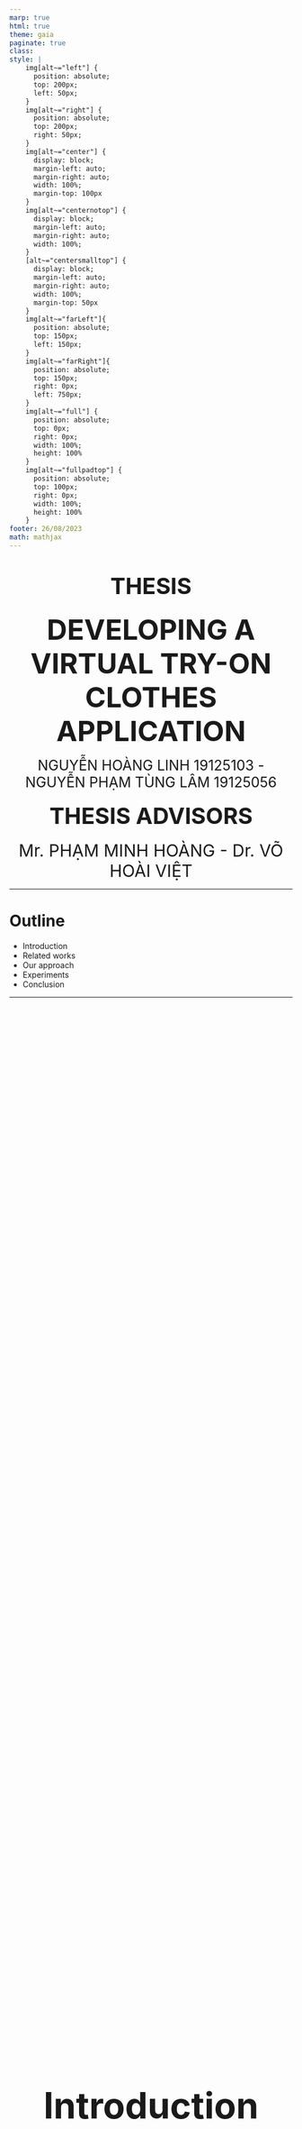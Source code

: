 ```yaml
---
marp: true
html: true
theme: gaia
paginate: true
class: 
style: |
    img[alt~="left"] {
      position: absolute;
      top: 200px;
      left: 50px;
    }
    img[alt~="right"] {
      position: absolute;
      top: 200px;
      right: 50px;
    }
    img[alt~="center"] {
      display: block;
      margin-left: auto;
      margin-right: auto;
      width: 100%;
      margin-top: 100px
    }
    img[alt~="centernotop"] {
      display: block;
      margin-left: auto;
      margin-right: auto;
      width: 100%;
    }
    [alt~="centersmalltop"] {
      display: block;
      margin-left: auto;
      margin-right: auto;
      width: 100%;
      margin-top: 50px
    }
    img[alt~="farLeft"]{
      position: absolute;
      top: 150px;
      left: 150px;
    }
    img[alt~="farRight"]{
      position: absolute;
      top: 150px;
      right: 0px;
      left: 750px;
    }
    img[alt~="full"] {
      position: absolute;
      top: 0px;
      right: 0px;
      width: 100%;
      height: 100%
    }
    img[alt~="fullpadtop"] {
      position: absolute;
      top: 100px;
      right: 0px;
      width: 100%;
      height: 100%
    }
footer: 26/08/2023 
math: mathjax
---
```

<div style="text-align:center">

# <span style="font-size:40px">THESIS</span>

### <span style="font-size:50px">DEVELOPING A VIRTUAL TRY-ON CLOTHES APPLICATION</span>

<span style="font-size:25px">NGUYỄN HOÀNG LINH 19125103 - NGUYỄN PHẠM TÙNG LÂM 19125056</span>

#### <span style="font-size:40px">THESIS ADVISORS</span>

<span style="font-size:30px">Mr. PHẠM MINH HOÀNG - Dr. VÕ HOÀI VIỆT</span>

</div>

---
# Outline
- Introduction
- Related works 
- Our approach 
- Experiments
- Conclusion

---
<div style="display:flex;justify-content:center;align-items:center;height:100%">
  
### <span style="font-size:64px;text-align:center">Introduction</span>
</div>

---
# Motivation

|                 |                     |
|-----------------|---------------------|
| **Traditional Shopping** | **Online Shopping**     |
| Require visit stores physically | Convenience         |
| Limited inventory | Wider range of products
| Able to try-on clothes | Unable to try on clothes |
| <div style="text-align:center"><img src="Traditional%20Shopping.png" alt="Traditional Shopping" width="400"/> | <div style="text-align:center"><img src="Online%20Shopping.png" alt="Online Shopping" width="350"/> |

---
# Problem Statements
- Virtual try-on task: Digitally try-on clothes or accessories
- Require only a human image and a cloth image
- Front view, with a clear background and minimal noise

![width:700 centernotop](app-introduce.png)

---

<div style="display:flex;justify-content:center;align-items:center;height:100%">
  
### <span style="font-size:64px;text-align:center">Related Works</span>
</div>

---

## Several approaches to Virtual Try-on

|                 |                     |  |
|-----------------|---------------------|--|
| <div style="width:320px">**Image-based (2D) Virtual Try-on** | <div style="width:300px">**3D Virtual Try-on**  | <div style="width:370px"> **Multi-pose guided virtual try-on** |
| <span style="font-size:30px">Use a 2D image of the person and the clothing item</span>| <span style="font-size:30px">Employs 3D models to simulate clothing on a person's body </span> | <span style="font-size:30px">Transfer clothes onto a person image under diverse poses </span>|
|<span style="font-size:30px">Suitable for mobile apps and e-commerce platforms </span> | <span style="font-size:30px">Commonly used in virtual reality (VR) applications and high-end fashion industry </span>|<span style="font-size:30px">Used in various applications for versatile try-on experiences </span>|

<!-- - Virtual try-on with diffusion models -->

---
### Image-based Virtual Try-on
<div style="text-align:center"><img src="vton-overview.png" style="width:50%;float:right;"></div>

- <span style="font-size:30px">VITON (2018): An Image-based Virtual Try-on Network [1]</span>

- <span style="font-size:30px">VITON-HD (2021): High-Resolution Virtual Try-On via Misalignment-Aware Normalization [2]</span>

- <span style="font-size:30px">HR-VTON (2022): High-Resolution Virtual Try-On with Misalignment and Occlusion-Handled Conditions [3]</span>

---
### 3D Virtual Try-on 

- <span style="font-size:30px">DeepWrinkles (2018): Accurate and Realistic Clothing Modeling [4]</span>
- <span style="font-size:30px">TailorNet (2020): Predicting Clothing in 3D as a Function of Human Pose, Shape and Garment Style [5]</span>
- <span style="font-size:30px">M3D-VTON (2021): A Monocular-to-3D Virtual Try-On Network [6]</span>

<div style="text-align:center"><img src="tailornet.png" style="width:48%;"></div>

---
### Multi-Pose Guided Virtual Try-on

<div style="text-align:center"><img src="MG-VTON.png" style="width:70%;float:right;"></div>

- <span style="font-size:30px">MG-VTON (2019): Towards Multi-pose Guided Virtual Try-on Network [7]</span>

- <span style="font-size:30px">SPG-VTON (2021): Semantic Prediction Guidance for Multi-pose Virtual Try-on [8]</span>


<div style="display:flex;justify-content:center;align-items:center;height:100%">
  
### <span style="font-size:64px;text-align:center">Implementation</span>
</div>

---
<div style="display:flex;justify-content:center;align-items:center;height:100%">
  
### <span style="font-size:64px;text-align:center">Our Approach</span>
</div>

---

# Objectives

- Focus on HR-VITON[1] model, an promising image-based virtual try-on approach
- Investigate and improve the performance of the model by exploring different loss functions
- A virtual try-on web application applying the model

---

<div style="display:flex;justify-content:left;align-items:center;height:5px">
  
### <span style="font-size:60px;">System Overview</span>
</div>

![w:1100 centersmalltop](framework.png)

---


# Preprocessing Module

![width:800 centernotop](pre-processing.png)

<!-- ---

![width:850 centernotop](pre-processing_agnostic.png)

<div style="color: black; font-size: 30px; margin-top: 30px; text-align: center; ">
  <b>Clothing-agnostic Processing Flow </b>
</div> -->

---

### Try-On Condition Module

![width:900 centernotop](tryon-condition.png)


---

![w:1100 centernotop](Generator.png)



---


### Try-On Image Module
![width:750 centernotop](tryon-image.png)

---


### Try-on Image Generator architecture

![width:1050 centernotop](ImageGenerator.png)


<!-- ---
### SPADE Residual Block

![width:1200 centernotop](ResBlock.png) -->

---

## Discriminator architecture
![w:1100 centernotop](DiscriminatorImage.png)

---
### Training Try-On Image


<span style="font-size:30px;">Let :</span>

- <span style="font-size:25px;">D is the discriminator network, G is the generator network </span>
- <span style="font-size:25px;">Ground truth Image $I$, generated try on image $\hat{I}$ </span>
- <span style="font-size:25px;">Synthetic data sample $z$ </span>
</div>

The loss function also involve a type of loss that is typical of GANs. 

###### $\underset{G}{min} \; \underset{D}{max} V(D,G)=E_{I\sim p_{data}(I)} log\left(D(I)\right) + E_{z\sim p_{z}(z)} \left(1-\left(D\left(\hat{I}\right)\right)\right) \tag{4.11}$

<div style="display:flex;flex-direction:row;">
<div style="display:flex;gap:0px;flex-direction:column;align-items:left">
</div>

---
### Training Try-On Image
<div style="display:flex;flex-direction:row;">
<div style="display:flex;gap:0px;flex-direction:column;align-items:left">

<span style="font-size:25px;">$L1$ loss</span>

### <span style="font-size:25px;">$\mathcal{L}_{L1} =  ||\hat{I}- I||_1 \tag{4.12}$</span>
<span style="font-size:25px;">Feature Matching loss </span>

### <span style="font-size:25px;">$\mathcal{L}_{FM}=\frac{1}{k}\sum_{i=0}^{k-1}||Di(G(z)) - Di(I_i)||_1$</span>
<span style="font-size:25px;">VGG loss</span>

### <div style="font-size:25px;"> $\mathcal{L}_{VGG} = \phi(\hat{I},I) \tag{4.6}$</div>
</div>
<div style="display:flex;flex-direction:column;justify-content:center;align-items:right">

- <span style="font-size:25px;">Ground truth $I$, generated try on image $\hat{I}$</span>
- <span style="font-size:25px;">$I_i$ is the real image from the $i^{th}$ layer.</span>
- <span style="font-size:25px;">$D_i(I_i)$ is the feature map from the $i^{th}$ layer of the discriminator </span>
</div>
</div>

---
### Training Try-On Image
Apply different loss to $\mathcal{L}_{TOIG}^{cGAN}$ in each experiment
- Hinge Loss
- Least square loss
- Cross Entropy

---

### Training Try-On Image
<div style="display:flex;flex-direction:row;">
<div style="display:flex;gap:0px;flex-direction:column;align-items:left">

- <div style="font-size:30px;height:10px">Generator loss:</div>
### <div style="font-size:25px;height:0px">$\mathcal{L}_{TOIG} = \mathcal{L}_{TOIG}^{cGAN} + \lambda_{TOIG}^{VGG}\mathcal{L}_{TOIG}^{VGG} + \lambda_{TOIG}^{FM}\mathcal{L}_{TOIG}^{FM} + \lambda_{TOIG}^{L1}\mathcal{L}_{TOIG}^{L1}$</div>

- <div style="font-size:25px;;height:0px">Discriminator loss Hinge:</div>
### <div style="font-size:25px;height:0px">$\mathcal{L}_{D}^{H} = -\mathbb{E}_{I\sim p_{data}}[\text{max}(0, -1 + D(I))] - \mathbb{E}_{z\sim p_z}[\text{max}(0, -1 - D(\hat{I}))]$</div>
- <div style="font-size:25px;;height:0px">Discriminator loss Least Square:</div>
### <div style="font-size:25px;height:0px">$\mathcal{L}_{D}^{LS} = \frac{1}{2}\mathbb{E}_{I\sim p_{data}(I)}[(D(I)-1)^2] + \frac{1}{2}\mathbb{E}_{z\sim p_z(z)}[D(\hat{I})^2]$</div>
- <div style="font-size:25px;;height:0px">Discriminator loss Cross Entropy:</div>
### <div style="font-size:25px;">$\mathcal{L}_{D}^{CE}= E_{I\sim p_{data}(I)} log\left(D(I)\right) + E_{z\sim p_{z}(z)} \left(1-\left(D\left(\hat{I}\right)\right)\right)$</div>

</div>
<div style="display:flex;flex-direction:column;justify-content:center;align-items:right">

- <span style="font-size:25px;">Generator loss is the combination of above loss </span>
- <span style="font-size:25px;">Original image $I$, generated try on image $\hat{I}$</span>
- <span style="font-size:25px;">D is the discriminator network, G is the generator network  </span>
- <span style="font-size:25px;">Synthetic data sample $z$ </span>
</div>
</div>

---

<div style="display:flex;justify-content:center;align-items:center;height:100%">
  
### <span style="font-size:64px;text-align:center">Experiments</span>
</div>

---

# Dataset

- High-resolution virtual try-on dataset from VITON-HD [2]
- 13,679 frontal-view woman and top clothing image pairs
- 1024 x 768 resolution
- 11,647 pairs for training, 2,032 for testing

<div style="display:flex;justify-content:center">

<img src="human_01.jpg" alt="Image 1" width="200"/>
<img src="cloth_01.jpg" alt="Image 2" width="200"/>
<img src="human_02.jpg" alt="Image 3" width="200"/>
<img src="cloth_02.jpg" alt="Image 4" width="200"/>

</div>

---
 <!-- ## Evaluation Metrics

 - Structural Similarity Index (SSIM)

 $SSIM(x, y) = \frac{(2\mu_x\mu_y + C_1)(2\sigma_{xy} + C_2)}{(\mu_x^2 + \mu_y^2 + C_1)(\sigma_x^2 + \sigma_y^2 + C_2)}$

 - Mean Squared Error (MSE)

 $MSE(x, y) = \frac{1}{n}\sum_{i=1}^{n}(x_i - y_i)^2$

 - Learned Perceptual Image Patch Similarity (LPIPS)

 $LPIPS(x, y) = \frac{1}{N}\sum_{i=1}^{N}|f_i(x) - f_i(y)|_2$

---

 ## Evaluation Metrics
<div style="display:flex;flex-direction:row;">
<div style="display:flex;gap:0px;flex-direction:column;align-items:left">

<span style="font-size:30px;">

 - Structural Similarity Index (SSIM)
 
 $SSIM(x, y) = \frac{(2\mu_x\mu_y + C_1)(2\sigma_{xy} + C_2)}{(\mu_x^2 + \mu_y^2 + C_1)(\sigma_x^2 + \sigma_y^2 + C_2)}$

 - Mean Squared Error (MSE)

 $MSE(x, y) = \frac{1}{n}\sum_{i=1}^{n}(x_i - y_i)^2$

 - Learned Perceptual Image Patch Similarity (LPIPS)

 $LPIPS(x, y) = \frac{1}{N}\sum_{i=1}^{N}|f_i(x) - f_i(y)|_2$

</span>
</div>

<div style="display:flex;flex-direction:column;justify-content:center;align-items:right">

<span style="font-size:30px;"> 

With $x$ and $y$ are the two images being compared

</span>

</div>
</div>

--- -->

 ## Evaluation Metrics

 We use three main metrics to evaluate the quality of generated images:
 - Structural Similarity Index (SSIM)
 - Mean Squared Error (MSE)
 - Learned Perceptual Image Patch Similarity (LPIPS)

 --- 

 ## Evaluation Metrics

Structural Similarity Index (SSIM)
 
$SSIM(x, y) = \frac{(2\mu_x\mu_y + C_1)(2\sigma_{xy} + C_2)}{(\mu_x^2 + \mu_y^2 + C_1)(\sigma_x^2 + \sigma_y^2 + C_2)}$

With $x$ and $y$ are the two images being compared
- $\mu_x$ and $\mu_y$ are the mean values of $x$ and $y$
- $\sigma_x$ and $\sigma_y$ are the standard deviations of $x$ and $y$
- $\sigma_{xy}$ is the covariance between $x$ and $y$
- $C_1$ and $C_2$ are constants to stabilize the division

---

 ## Evaluation Metrics

Mean Squared Error (MSE)

$MSE(x, y) = \frac{1}{n}\sum_{i=1}^{n}(x_i - y_i)^2$

With $x$ and $y$ are the two images being compared
- $n$ is the total number of pixels in the images
- $x_i$ and $y_i$ are the pixel values at position $i$ in $x$ and $y$, respectively.

---

 ## Evaluation Metrics

Learned Perceptual Image Patch Similarity (LPIPS)

$LPIPS(x, y) = \frac{1}{N}\sum_{i=1}^{N}|f_i(x) - f_i(y)|_2$

With $x$ and $y$ are the two images being compared
- $N$ is the number of image patches
- $f_i(x)$ and $f_i(y)$ are the feature representations of the $i$-th patch in $x$ and $y$, respectively

--- 

# Experiments

- Goal: Investigate and improve generator model performance by exploring different loss functions
- Focus: Loss function of Try-On Image module includes **GAN loss**, **L1 loss**, and **Feature Matching (FM) loss**.
- GAN loss function:
  - Cross-Entropy (CE) GAN loss
  - Least Square (LS) GAN loss
  - Hinge GAN loss

---

# Experiments
Two experiments conducted:
- Experiment 1:
Investigate impact of L1 and FM losses on generator performance and find optimal set of lambda values for generator loss function

- Experiment 2:
Analyze specific impact of each GAN loss function in combination with L1 and FM on performance of generator model

---

## Experiment 1: L1 vs. FM Loss

<span style="font-size:30px">

Try different lambda values for the L1 and FM losses:
- No L1 and no FM losses
- Fix the FM lambda at 10 and vary L1 lambda between 10 and 40
- Fix the L1 lambda at 10 and vary FM lambda between 10 and 40

Models trained using original paper parameters with:
- $512\times384$ resolution
- 8 batch size
- Training steps: 30,000
</span>

---

## Experiment 1: L1 vs. FM Loss

![width:650 centernotop](Exp1-table.png)

--- 
## Experiment 1: L1 vs. FM Loss

![width:1150 centernotop](Exp1.png)

---

## Experiment 1: L1 vs. FM Loss

![width:1150 centernotop](Exp1-chart.png)
- L1 and FM losses improve performance, and FM is more impactful.
- Lambda values optimal for L1 and FM losses are 10 and 30.

---

### Experiment 2: GAN Losses combine with L1 and FM

<span style="font-size:28px">

- Try different GAN loss functions: **CE GAN loss**, **LS GAN loss** and **Hinge GAN loss**
- As for each GAN loss function:
  - No L1 and no FM
  - Include L1 without FM
  - Include FM without L1
  - Include both L1 and FM
- Models trained using original paper parameters with:
  - $512\times384$ resolution
  - 8 batch size
  - Training steps: 30,000
  - Optimal lambda values found in Experiment 1: 10 for L1 and 30 for FM
</span>

---

### Experiment 2: GAN Losses combine with L1 and FM

![width:500 centernotop](Exp2-table.png)

--- 
### Experiment 2: GAN Losses combine with L1 and FM

![width:1150 centernotop](Exp2.png)

---

### Experiment 2: GAN Losses combine with L1 and FM

![width:1200 centernotop](Exp2-chart.png)
- GAN loss with L1 and FM can significantly impact the performance
- Cross-Entropy (CE) GAN loss is more consistent but Hinge GAN Loss keep the cloth texture

--- 

## Application

![width:1100 centernotop](application.png)

---

## Application

![width:1070 centernotop](app-result.png)

---

## Application Overview

- Architecture: Microservice 

- Programming language: Python

- Communication between services: gRPC

- User interface: Streamlit

- Deploy: Docker

<!-- ![width:900 centernotop](app-overview.png) -->

---

#### Application Pipeline

![width:1020 centernotop](app-pipeline.png)

---

<div style="display:flex;justify-content:center;align-items:center;height:100%">
  
### <span style="font-size:64px;text-align:center">Conclusion</span>
</div>

---

# Conclusion

- Achieved a virtual try-on application 
- Provided insights into effectiveness of loss functions when training HR-VITON model

- Future research: 
  - Improve the application performance
  - Optimizing the pre-processing steps
  - Exploring alternative models

---
# References

<span style="font-size:30px">
[1]: X. Han, Z. Wu, Z. Wu, R. Yu, and L. S. Davis, “Viton: An image-based virtual try-on network,” in Proceedings of the IEEE conference on computer vision and pattern recognition, 2018, pp. 7543–7552.

[2]: S. Choi, S. Park, M. Lee, and J. Choo, “Viton-hd: High-resolution virtual try-
on via misalignment-aware normalization,” in Proc. of the IEEE conference on
computer vision and pattern recognition (CVPR), 2021.

[3]: S. Lee, G. Gu, S. Park, S. Choi, and J. Choo, “High-resolution virtual try-on with misalignment and occlusion-handled conditions,” 2022.
</span>

--- 

# References

<span style="font-size:30px">
[4]: Z. Lahner, D. Cremers, and T. Tung, “Deepwrinkles: Accurate and realistic clothing modeling,” in Proceedings of the European conference on computer
vision (ECCV), 2018, pp. 667–684.

[5]: C. Patel, Z. Liao, and G. Pons-Moll, “Tailornet: Predicting clothing in 3d as a function of human pose, shape and garment style,” in Proceedings of the IEEE/CVF conference on computer vision and pattern recognition, 2020, pp. 7365–7375.

[6]: F. Zhao, Z. Xie, M. Kampffmeyer, H. Dong, S. Han, T. Zheng, T. Zhang, and X. Liang, “M3d-vton: A monocular-to-3d virtual try-on network,” in Proceedings of the IEEE/CVF International Conference on Computer Vision, 2021, pp. 13 239–13 249.
</span>

---


# References

<span style="font-size:30px">
[7]: H. Dong, X. Liang, X. Shen, B. Wang, H. Lai, J. Zhu, Z. Hu, and J. Yin, “Towards multi-pose guided virtual try-on network,” in Proceedings of the IEEE/CVF international conference on computer vision, 2019, pp. 9026–9035.

[8]: B. Hu, P. Liu, Z. Zheng, and M. Ren, “Spg-vton: Semantic prediction guidance for multi-pose virtual try-on,” IEEE Transactions on Multimedia, vol. 24, pp. 1233–1246, 2022.
</span>
